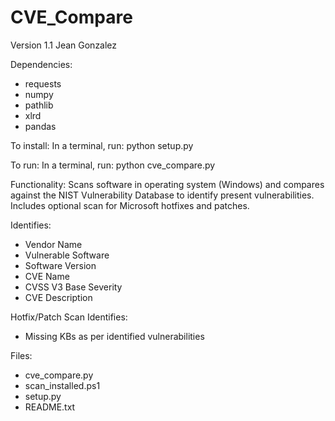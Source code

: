 # CVE_Compare

Version 1.1
Jean Gonzalez

Dependencies:
  * requests
  * numpy
  * pathlib
  * xlrd
  * pandas

To install:
In a terminal, run: python setup.py

To run:
In a terminal, run: python cve_compare.py


Functionality:
Scans software in operating system (Windows) and compares against the
NIST Vulnerability Database to identify present vulnerabilities.
Includes optional scan for Microsoft hotfixes and patches.

Identifies:
  *  Vendor Name
  *  Vulnerable Software
  *  Software Version
  *  CVE Name
  *  CVSS V3 Base Severity
  *  CVE Description

Hotfix/Patch Scan Identifies:
  *  Missing KBs as per identified vulnerabilities

Files:
  *  cve_compare.py
  *  scan_installed.ps1
  *  setup.py
  *  README.txt

